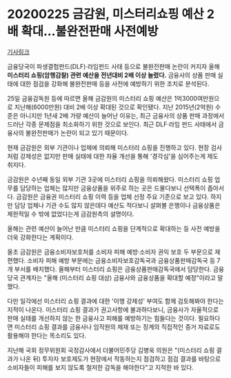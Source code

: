 # 20200225 금감원, 미스터리쇼핑 예산 2배 확대...불완전판매 사전예방

[기사링크](<https://news.naver.com/main/read.nhn?mode=LS2D&mid=shm&sid1=101&sid2=259&oid=014&aid=0004378729>)



  금융당국이 파생결헙펀드(DLF)·라임펀드 사태 등으로 불완전판매 논란이 커지자 올해 **미스터리 쇼핑(암행감찰) 관련 예산을 전년대비 2배 이상 늘렸다.** 금융사의 상품 판매 실태에 대한 점검을 강화해 불완전판매 등을 사전에 예방하기 위한 조치로 분석된다.

25일 금융감독원 등에 따르면 올해 금감원의 미스터리 쇼핑 예산은 1억3000여만원으로 지난해(6000만원) 대비 2배 이상 확대된 것으로 확인됐다. 지난 2015년(2억원) 수준은 아니지만 1년새 2배 가량 예산이 늘어난 이유는, 최근 금융사의 상품 판매 과정에서 드러난 각종 문제점을 최소화하기 위한 것으로 보인다. 최근 DLF·라임 펀드 사태에서 금융사의 불완전판매가 논란이 되고 있기 때문이다.

현재 금감원은 외부 기관이나 업체에 의뢰해 미스터리 쇼핑을 진행하고 있다. 현장 검사처럼 강제성은 없지만 판매 실태에 대한 자율 개선을 통해 '경각심'을 심어주는게 제도 취지다.

금감원은 수년째 동일 외부 기관 3곳에 미스터리 쇼핑을 의뢰해왔다. 미스터리 쇼핑 업무를 담당하는 업체는 많지만 금융상품을 위주로 하는 곳은 드물다보니 선택폭이 좁아서다. 금감원은 금융권 미스터리 쇼핑 이력 등을 업체 선정 주요 기준으로 보고 있다. 하지만 담당 업체나 기관 수도 많지 않은데다 예산도 적다보니 살펴볼 은행이나 금융상품은 제한적일 수 밖에 없었다는게 금감원측의 설명이다.

올해는 관련 예산이 늘어난 만큼 미스터리 쇼핑을 단계적으로 확대하는 등 사전 예방을 더욱 강화한다는 계획이다.

올초 금감원은 금융소비자보호처를 소비자 피해 예방·소비자 권익 보호 두 부문으로 재편했다. 소비자 피해 예방 부문에는 금융소비자보호감독국과 금융상품판매감독국 등 7개 부서를 배치했다. 올해부터 미스터리 쇼핑은 금융상품판매감독국에서 담당한다. 금융당국 관계자는 "올해 (미스터리 쇼핑 대상) 금융사와 금융상품을 확대할 예정"이라고 말했다.

다만 일각에선 미스터리 쇼핑 결과에 대한 '이행 강제성' 부여도 함께 검토해봐야 한다는 지적이 나온다. 미스터리 쇼핑 결과가 권고사항에 불과하다보니, 금융사가 자율적으로 판매 실태를 개선하지 않는 한 금융사고 피해를 예방하기는 힘들다는 것이다. 필요하다면 미스터리 쇼핑 결과를 금융사나 임직원의 제재 또는 징계의 직접적인 증거 자료로도 활용해야 한다는 목소리도 있다.

지난해 국회 정무위원회 국정감사에서 더불어민주당 김병욱 의원은 "(미스터리 쇼핑 결과가 나온 뒤) 투자자 보호제도가 현장에서 작동하는지 점검하고 점검 결과를 바탕으로 소비자들이 피해를 보지 않도록 철저한 감독을 해야한다"고 지적한 바 있다.  